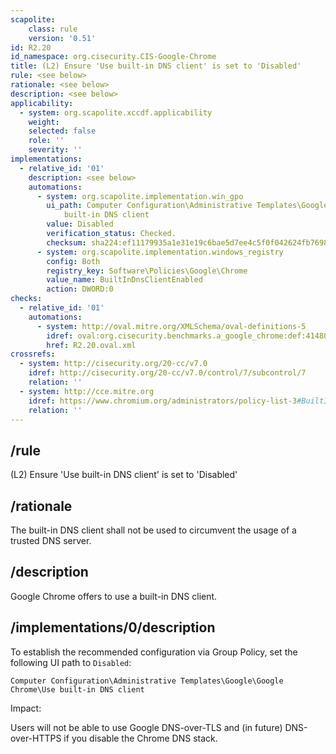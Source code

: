 ```yaml
---
scapolite:
    class: rule
    version: '0.51'
id: R2.20
id_namespace: org.cisecurity.CIS-Google-Chrome
title: (L2) Ensure 'Use built-in DNS client' is set to 'Disabled'
rule: <see below>
rationale: <see below>
description: <see below>
applicability:
  - system: org.scapolite.xccdf.applicability
    weight:
    selected: false
    role: ''
    severity: ''
implementations:
  - relative_id: '01'
    description: <see below>
    automations:
      - system: org.scapolite.implementation.win_gpo
        ui_path: Computer Configuration\Administrative Templates\Google\Google Chrome\Use
            built-in DNS client
        value: Disabled
        verification_status: Checked.
        checksum: sha224:ef11179935a1e31e19c6bae5d7ee4c5f0f042624fb769822fb656e3d
      - system: org.scapolite.implementation.windows_registry
        config: Both
        registry_key: Software\Policies\Google\Chrome
        value_name: BuiltInDnsClientEnabled
        action: DWORD:0
checks:
  - relative_id: '01'
    automations:
      - system: http://oval.mitre.org/XMLSchema/oval-definitions-5
        idref: oval:org.cisecurity.benchmarks.a_google_chrome:def:41480800
        href: R2.20.oval.xml
crossrefs:
  - system: http://cisecurity.org/20-cc/v7.0
    idref: http://cisecurity.org/20-cc/v7.0/control/7/subcontrol/7
    relation: ''
  - system: http://cce.mitre.org
    idref: https://www.chromium.org/administrators/policy-list-3#BuiltInDnsClientEnabled
    relation: ''
---
```



## /rule

(L2) Ensure 'Use built-in DNS client' is set to 'Disabled'

## /rationale

The built-in DNS client shall not be used to circumvent the usage of a
trusted DNS server.

## /description

Google Chrome offers to use a built-in DNS client.

## /implementations/0/description

To establish the recommended configuration via Group Policy, set the
following UI path to `Disabled`:

`Computer Configuration\Administrative Templates\Google\Google Chrome\Use built-in DNS client`

Impact:

Users will not be able to use Google DNS-over-TLS and (in future)
DNS-over-HTTPS if you disable the Chrome DNS stack.
